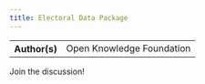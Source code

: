 ```yaml
---
title: Electoral Data Package
---
```


<table>
  <tr>
    <th>Author(s)</th>
    <td>Open Knowledge Foundation</td>
  </tr>
</table>

Join the discussion!

